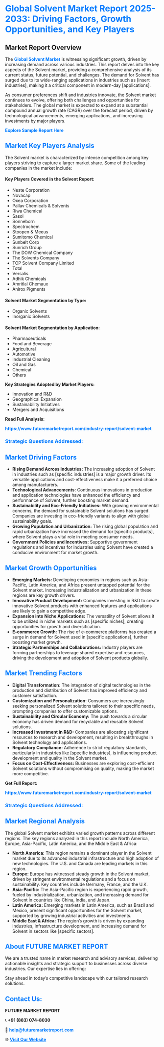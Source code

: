 <h1 style="color: #007BFF;">Global Solvent Market Report 2025-2033: Driving Factors, Growth Opportunities, and Key Players</h1>

<section id="overview">
<h2>Market Report Overview</h2>
<p>The <a href="https://www.futuremarketreport.com/industry-report/solvent-market" style="color: #007BFF; text-decoration: none;"><strong>Global Solvent Market</strong></a> is witnessing significant growth, driven by increasing demand across various industries. This report delves into the key aspects of the Solvent market, providing a comprehensive analysis of its current status, future potential, and challenges. The demand for Solvent has surged due to its wide-ranging applications in industries such as [insert industries], making it a critical component in modern-day [applications].</p>
<p>As consumer preferences shift and industries innovate, the Solvent market continues to evolve, offering both challenges and opportunities for stakeholders. The global market is expected to expand at a substantial compound annual growth rate (CAGR) over the forecast period, driven by technological advancements, emerging applications, and increasing investments by major players.</p>
</section>

<section id="overview">
<p><a href="https://www.futuremarketreport.com/request-sample/reportId=87989" style="color: #007BFF; text-decoration: none;"><strong>Explore Sample Report Here</strong></a></p>
</section>

<section id="key-players">
<h2 style="color: #007BFF;">Market Key Players Analysis</h2>
<p>The Solvent market is characterized by intense competition among key players striving to capture a larger market share. Some of the leading companies in the market include:</p>
<h4>Key Players Covered in the Solvent Report:</h4>
<ul><li>Neste Corporation</li><li>Novacap</li><li>Oxea Corporation</li><li>Pallav Chemicals &amp; Solvents</li><li>Riwa Chemical</li><li>Sasol</li><li>Sonneborn</li><li>Spectrochem</li><li>Stoopen &amp; Meeus</li><li>Sumitomo Chemical</li><li>Sunbelt Corp</li><li>Sunrich Group</li><li>The DOW Chemical Company</li><li>The Solvents Company</li><li>TOP Solvent Company Limited</li><li>Total</li><li>Versalis</li><li>Adhik Chemicals</li><li>Amritlal Chemaux</li><li>Anirox Pigments</li></ul>
<h4>Solvent Market Segmentation by Type:</h4>
<ul><li>Organic Solvents</li><li>Inorganic Solvents</li></ul>

<h4>Solvent Market Segmentation by Application:</h4>
<ul><li>Pharmaceuticals</li><li>Food and Beverage</li><li>Agricultural</li><li>Automotive</li><li>Industrial Cleaning</li><li>Oil and Gas</li><li>Chemical</li><li>Others</li></ul>
<p><strong>Key Strategies Adopted by Market Players:</strong></p>
<ul>
<li>Innovation and R&D</li>
<li>Geographical Expansion</li>
<li>Sustainability Initiatives</li>
<li>Mergers and Acquisitions</li>
</ul>
</section>

<section>
<p><strong>Read Full Analysis: </strong></p><a href="https://www.futuremarketreport.com/industry-report/solvent-market" style="color: #007BFF; text-decoration: none;"><strong>https://www.futuremarketreport.com/industry-report/solvent-market</strong></a>
<h3 style="color: #007BFF;">Strategic Questions Addressed:</h3>
</section>

<section id="driving-factors">
<h2 style="color: #007BFF;">Market Driving Factors</h2>
<ul>
<li><strong>Rising Demand Across Industries:</strong> The increasing adoption of Solvent in industries such as [specific industries] is a major growth driver. Its versatile applications and cost-effectiveness make it a preferred choice among manufacturers.</li>
<li><strong>Technological Advancements:</strong> Continuous innovations in production and application technologies have enhanced the efficiency and performance of Solvent, further boosting market demand.</li>
<li><strong>Sustainability and Eco-Friendly Initiatives:</strong> With growing environmental concerns, the demand for sustainable Solvent solutions has surged. Companies are investing in eco-friendly variants to align with global sustainability goals.</li>
<li><strong>Growing Population and Urbanization:</strong> The rising global population and rapid urbanization have increased the demand for [specific products], where Solvent plays a vital role in meeting consumer needs.</li>
<li><strong>Government Policies and Incentives:</strong> Supportive government regulations and incentives for industries using Solvent have created a conducive environment for market growth.</li>
</ul>
</section>

<section id="growth-opportunities">
<h2 style="color: #007BFF;">Market Growth Opportunities</h2>
<ul>
<li><strong>Emerging Markets:</strong> Developing economies in regions such as Asia-Pacific, Latin America, and Africa present untapped potential for the Solvent market. Increasing industrialization and urbanization in these regions are key growth drivers.</li>
<li><strong>Innovative Product Development:</strong> Companies investing in R&D to create innovative Solvent products with enhanced features and applications are likely to gain a competitive edge.</li>
<li><strong>Expansion into Niche Applications:</strong> The versatility of Solvent allows it to be utilized in niche markets such as [specific niches], creating opportunities for growth and diversification.</li>
<li><strong>E-commerce Growth:</strong> The rise of e-commerce platforms has created a surge in demand for Solvent used in [specific applications], further boosting market growth.</li>
<li><strong>Strategic Partnerships and Collaborations:</strong> Industry players are forming partnerships to leverage shared expertise and resources, driving the development and adoption of Solvent products globally.</li>
</ul>
</section>

<section id="trending-factors">
<h2 style="color: #007BFF;">Market Trending Factors</h2>
<ul>
<li><strong>Digital Transformation:</strong> The integration of digital technologies in the production and distribution of Solvent has improved efficiency and customer satisfaction.</li>
<li><strong>Customization and Personalization:</strong> Consumers are increasingly seeking personalized Solvent solutions tailored to their specific needs, prompting companies to offer customizable options.</li>
<li><strong>Sustainability and Circular Economy:</strong> The push towards a circular economy has driven demand for recyclable and reusable Solvent solutions.</li>
<li><strong>Increased Investment in R&D:</strong> Companies are allocating significant resources to research and development, resulting in breakthroughs in Solvent technology and applications.</li>
<li><strong>Regulatory Compliance:</strong> Adherence to strict regulatory standards, particularly in industries like [specific industries], is influencing product development and quality in the Solvent market.</li>
<li><strong>Focus on Cost-Effectiveness:</strong> Businesses are exploring cost-efficient Solvent solutions without compromising on quality, making the market more competitive.</li>
</ul>
</section>

<section>
<p><strong>Get Full Report: </strong></p><a href="https://www.futuremarketreport.com/industry-report/solvent-market" style="color: #007BFF; text-decoration: none;"><strong>https://www.futuremarketreport.com/industry-report/solvent-market</strong></a>
<h3 style="color: #007BFF;">Strategic Questions Addressed:</h3>
</section>


<section id="regional-analysis">
<h2 style="color: #007BFF;">Market Regional Analysis</h2>
<p>The global Solvent market exhibits varied growth patterns across different regions. The key regions analyzed in this report include North America, Europe, Asia-Pacific, Latin America, and the Middle East & Africa:</p>
<ul>
<li><strong>North America:</strong> This region remains a dominant player in the Solvent market due to its advanced industrial infrastructure and high adoption of new technologies. The U.S. and Canada are leading markets in this region.</li>
<li><strong>Europe:</strong> Europe has witnessed steady growth in the Solvent market, driven by stringent environmental regulations and a focus on sustainability. Key countries include Germany, France, and the U.K.</li>
<li><strong>Asia-Pacific:</strong> The Asia-Pacific region is experiencing rapid growth, fueled by industrialization, urbanization, and increasing demand for Solvent in countries like China, India, and Japan.</li>
<li><strong>Latin America:</strong> Emerging markets in Latin America, such as Brazil and Mexico, present significant opportunities for the Solvent market, supported by growing industrial activities and investments.</li>
<li><strong>Middle East & Africa:</strong> The region’s growth is driven by expanding industries, infrastructure development, and increasing demand for Solvent in sectors like [specific sectors].</li>
</ul>
</section>

<footer>
<h2 style="color: #007BFF;">About FUTURE MARKET REPORT</h2>
<p>We are a trusted name in market research and advisory services, delivering actionable insights and strategic support to businesses across diverse industries. Our expertise lies in offering:</p>

<p>Stay ahead in today’s competitive landscape with our tailored research solutions.</p>

<h2 style="color: #007BFF;">Contact Us:</h2>
<p><strong>FUTURE MARKET REPORT</strong></p>
<p>📞 <strong>+91 (883) 074-8030</strong></p>
<p>📧 <strong><a href="mailto:help@futuremarketreport.com" style="color: #007BFF;">help@futuremarketreport.com</a></strong></p>
<p>🌐 <strong><a href="https://www.futuremarketreport.com/" style="color: #007BFF;">Visit Our Website</a></strong></p>
</footer>